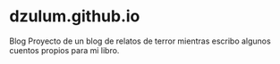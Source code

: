 # dzulum.github.io
Blog
Proyecto de un blog de relatos de terror mientras escribo algunos cuentos propios para mi libro.
